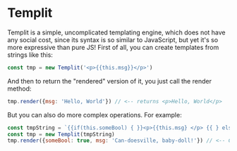 # Templit

Templit is a simple, uncomplicated templating engine, which does not have any social cost, since its syntax is so similar to JavaScript, but yet it's so more expressive than pure JS! First of all, you can create templates from strings like this:

```javascript
const tmp = new Templit('<p>{{this.msg}}</p>')
```

And then to return the "rendered" version of it, you just call the render method:

```javascript
tmp.render({msg: 'Hello, World'}) // <-- returns <p>Hello, World</p>
```

But you can also do more complex operations. For example:

```javascript
const tmpString = `{{if(this.someBool) { }}<p>{{this.msg} </p> {{ } else { }} <p> No can-doeseville, baby-doll! </p>`
const tmp = new Templit(tmpString)
tmp.render({someBool: true, msg: 'Can-doesville, baby-doll!'}) // <-- Cam-doesville, baby-doll!
```